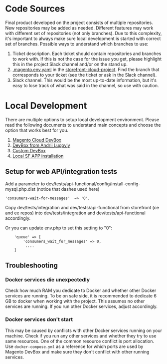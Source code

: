 # Code Sources

Final product developed on the project consists of multiple repositories.
New repositories may be added as needed.
Different features may work with different set of repositories (not only branches).
Due to this complexity, it's important to always make sure local development is started with correct set of branches.
Possible ways to understand which branches to use:

1. Ticket description. Each ticket should contain repositories and branches to work with. If this is not the case for the issue you get, please highlight this in the project Slack channel and/or on the stand up.
2. [.magento.env.yaml](https://github.com/magento/storefront-cloud-project/blob/production/.magento.env.yaml) in the [storefront-cloud-project](https://github.com/magento/storefront-cloud-project). Find the branch that corresponds to your ticket (see the ticket or ask in the Slack channel).
3. Slack channel. This would be the most up-to-date information, but it's easy to lose track of what was said in the channel, so use with caution.

# Local Development

There are multiple options to setup local development environment.
Please read the following documents to understand main concepts and choose the option that works best for you.

1. [Magento Cloud DevBox](https://github.com/magento/catalog-storefront/blob/develop/dev/docs/development/Magento-Cloud-DevBox-for-Local-Development.md)
2. [DevBox from Andrii Lugoviy](https://github.com/magento/catalog-storefront/blob/develop/dev/docs/development/Andrii-Lugovyi-DevBox-for-Local-Development.md)
3. [Custom DevBox](https://github.com/magento/catalog-storefront/blob/develop/dev/docs/development/Custom-DevBox-for-Local-Development.md)
4. [Local SF APP installation](https://github.com/magento/catalog-storefront/blob/develop/dev/docs/development/Local-Install.md)

## Setup for web API/integration tests

Add a parameter to dev/tests/api-functional/config/install-config-mysql.php.dist (notice that dashes used here)

```
'consumers-wait-for-messages'  => '0',
```

Copy dev/tests/integration and dev/tests/api-functional from storefront (ce and ee repos) into dev/tests/integration and dev/tests/api-functional accordingly.

Or you can update env.php to set this setting to "0":
```
    'queue' => [
        'consumers_wait_for_messages' => 0,
         ....
    ]
```

## Troubleshooting

### Docker services die unexpectedly

Check how much RAM you dedicate to Docker and whether other Docker services are running.
To be on safe side, it is recommended to dedicate 6 GB to docker when working with the project. This assumes no other services are running. If you run other Docker services, adjust accordingly.

### Docker services don't start

This may be caused by conflicts with other Docker services running on your machine.
Check if you run any other services and whether they try to use same resources.
One of the common resource conflict is port allocation.
Use `docker-compose.yml` as a reference for which ports are used by Magento DevBox and make sure they don't conflict with other running services.